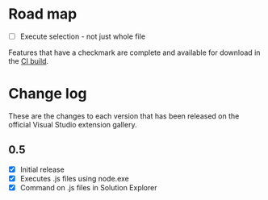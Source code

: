 # Road map

- [ ] Execute selection - not just whole file

Features that have a checkmark are complete and available for
download in the
[CI build](http://vsixgallery.com/extension/J1da7ad9e-85b3-4a0c-8e45-b2ae59a575a7/).

# Change log

These are the changes to each version that has been released
on the official Visual Studio extension gallery.

## 0.5

- [x] Initial release
- [x] Executes .js files using node.exe
- [x] Command on .js files in Solution Explorer